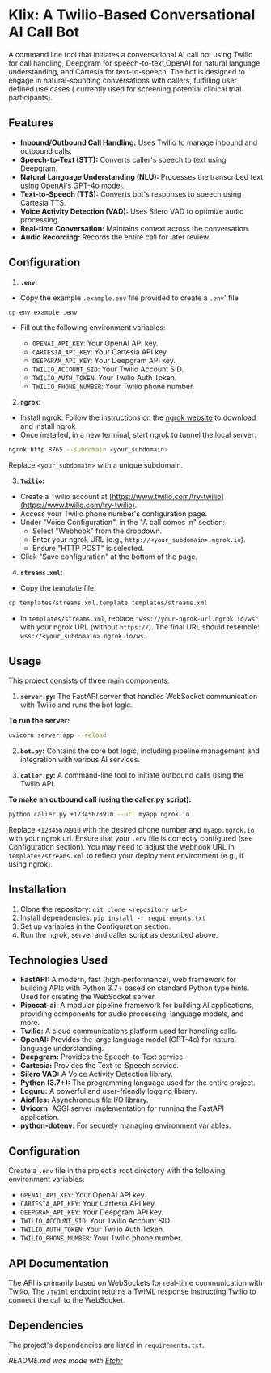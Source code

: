 # Klix: A Twilio-Based Conversational AI Call Bot
A command line tool that initiates a conversational AI call bot using Twilio for call handling, Deepgram for speech-to-text,OpenAI for natural language understanding, and  Cartesia for text-to-speech.  The bot is designed to engage in natural-sounding conversations with callers, fulfilling user defined use cases ( currently used for screening potential clinical trial participants).

## Features
* **Inbound/Outbound Call Handling:** Uses Twilio to manage inbound and outbound calls.
* **Speech-to-Text (STT):** Converts caller's speech to text using Deepgram.
* **Natural Language Understanding (NLU):** Processes the transcribed text using OpenAI's GPT-4o model.
* **Text-to-Speech (TTS):** Converts bot's responses to speech using Cartesia TTS.
* **Voice Activity Detection (VAD):**  Uses Silero VAD to optimize audio processing.
* **Real-time Conversation:** Maintains context across the conversation.
* **Audio Recording:** Records the entire call for later review.

## Configuration
1. **`.env`:** 
- Copy the example `.example.env` file provided to create a `.env`' file
```bash
cp env.example .env
```
- Fill out the following environment variables:

    * `OPENAI_API_KEY`: Your OpenAI API key.
    * `CARTESIA_API_KEY`: Your Cartesia API key.
    * `DEEPGRAM_API_KEY`: Your Deepgram API key.
    * `TWILIO_ACCOUNT_SID`: Your Twilio Account SID.
    * `TWILIO_AUTH_TOKEN`: Your Twilio Auth Token.
    * `TWILIO_PHONE_NUMBER`: Your Twilio phone number.



2. **`ngrok`:** 
- Install ngrok: Follow the instructions on the [ngrok website](https://download.ngrok.com) to download and install ngrok
- Once installed, in a new terminal, start ngrok to tunnel the local server:

```bash
ngrok http 8765 --subdomain <your_subdomain>
```

Replace `<your_subdomain>` with a unique subdomain.


3. **`Twilio`:**
- Create a Twilio account at [https://www.twilio.com/try-twilio](https://www.twilio.com/try-twilio).
- Access your Twilio phone number's configuration page.
- Under "Voice Configuration", in the "A call comes in" section:
    * Select "Webhook" from the dropdown.
    * Enter your ngrok URL (e.g., `http://<your_subdomain>.ngrok.io`).
    * Ensure "HTTP POST" is selected.
- Click "Save configuration" at the bottom of the page.


4. **`streams.xml`:**
- Copy the template file:

```bash
cp templates/streams.xml.template templates/streams.xml
```

- In `templates/streams.xml`, replace `"wss://your-ngrok-url.ngrok.io/ws"` with your ngrok URL (without `https://`).  The final URL should resemble: `wss://<your_subdomain>.ngrok.io/ws`.

## Usage
This project consists of three main components:

1. **`server.py`:** The FastAPI server that handles WebSocket communication with Twilio and runs the bot logic.

**To run the server:**

```bash
uvicorn server:app --reload
```

2. **`bot.py`:** Contains the core bot logic, including pipeline management and integration with various AI services.

3. **`caller.py`:** A command-line tool to initiate outbound calls using the Twilio API.
 
**To make an outbound call (using the caller.py script):**

```bash
python caller.py +12345678910 --url myapp.ngrok.io
```

Replace `+12345678910` with the desired phone number and `myapp.ngrok.io` with your ngrok url.  Ensure that your `.env` file is correctly configured (see Configuration section).  You may need to adjust the webhook URL in `templates/streams.xml`  to reflect your deployment environment (e.g., if using ngrok).

## Installation
1. Clone the repository:  `git clone <repository_url>`
2. Install dependencies: `pip install -r requirements.txt`
3. Set up variables in the Configuration section.
4. Run the ngrok, server and caller script as described above.

## Technologies Used
* **FastAPI:** A modern, fast (high-performance), web framework for building APIs with Python 3.7+ based on standard Python type hints.  Used for creating the WebSocket server.
* **Pipecat-ai:** A modular pipeline framework for building AI applications, providing components for audio processing, language models, and more.
* **Twilio:** A cloud communications platform used for handling calls.
* **OpenAI:** Provides the large language model (GPT-4o) for natural language understanding.
* **Deepgram:** Provides the Speech-to-Text service.
* **Cartesia:** Provides the Text-to-Speech service.
* **Silero VAD:**  A Voice Activity Detection library.
* **Python (3.7+):** The programming language used for the entire project.
* **Loguru:**  A powerful and user-friendly logging library.
* **Aiofiles:** Asynchronous file I/O library.
* **Uvicorn:** ASGI server implementation for running the FastAPI application.
* **python-dotenv:** For securely managing environment variables.

## Configuration
Create a `.env` file in the project's root directory with the following environment variables:

* `OPENAI_API_KEY`: Your OpenAI API key.
* `CARTESIA_API_KEY`: Your Cartesia API key.
* `DEEPGRAM_API_KEY`: Your Deepgram API key.
* `TWILIO_ACCOUNT_SID`: Your Twilio Account SID.
* `TWILIO_AUTH_TOKEN`: Your Twilio Auth Token.
* `TWILIO_PHONE_NUMBER`: Your Twilio phone number.

## API Documentation
The API is primarily based on WebSockets for real-time communication with Twilio.  The `/twiml` endpoint returns a TwiML response instructing Twilio to connect the call to the WebSocket.

## Dependencies
The project's dependencies are listed in `requirements.txt`.

*README.md was made with [Etchr](https://etchr.dev)*